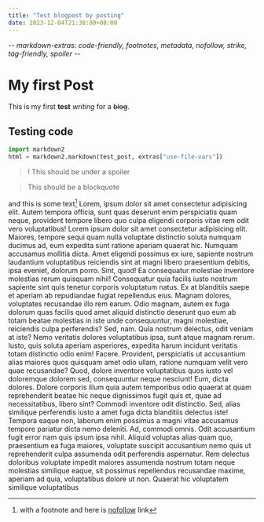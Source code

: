 ```yaml
---
title: "Test blogpost by posting"
date: 2023-12-04T21:38:00+08:00
---
```


-*- markdown-extras: code-friendly, footnotes, metadata, nofollow, strike, tag-friendly, spoiler -*-

# My first Post #

This is my first **test** *writing* for a ~~blog~~.

## Testing code ##

```python
import markdown2
html = markdown2.markdown(test_post, extras["use-file-vars"])
```

>! This should be under a spoiler

> This should be a blockquote

and this is some text[^1] Lorem, ipsum dolor sit amet
    consectetur adipisicing elit. Autem tempora officia, sunt quas deserunt enim perspiciatis quam neque, provident
    tempore libero quo culpa eligendi corporis vitae rem odit vero voluptatibus! Lorem ipsum dolor sit amet consectetur
    adipisicing elit. Maiores, tempore sequi quam nulla voluptate distinctio soluta numquam ducimus ad, eum expedita
    sunt ratione aperiam quaerat hic. Numquam accusamus mollitia dicta.
    Amet eligendi possimus ex iure, sapiente nostrum laudantium voluptatibus reiciendis sint at magni libero praesentium
    debitis, ipsa eveniet, dolorum porro. Sint, quod! Ea consequatur molestiae inventore molestias rerum quisquam nihil!
    Consequatur quia facilis iusto nostrum sapiente sint quis tenetur corporis voluptatum natus. Ex at blanditiis saepe
    et aperiam ab repudiandae fugiat repellendus eius. Magnam dolores, voluptates recusandae illo rem earum.
    Odio magnam, autem ex fuga dolorum quas facilis quod amet aliquid distinctio deserunt quo eum ab totam beatae
    molestias in iste unde consequuntur, magni molestiae, reiciendis culpa perferendis? Sed, nam.
    Quia nostrum delectus, odit veniam at iste? Nemo veritatis dolores voluptatibus ipsa, sunt atque magnam rerum.
    Iusto, quis soluta aperiam asperiores, expedita harum incidunt veritatis totam distinctio odio enim! Facere.
    Provident, perspiciatis ut accusantium alias maiores quos quisquam amet odio ullam, ratione numquam velit vero quae
    recusandae? Quod, dolore inventore voluptatibus quos iusto vel doloremque dolorem sed, consequuntur neque nesciunt!
    Eum, dicta dolores. Dolore corporis illum quia autem temporibus odio quaerat at quam reprehenderit beatae hic neque
    dignissimos fugit quis et, quae ad necessitatibus, libero sint? Commodi inventore odit distinctio.
    Sed, alias similique perferendis iusto a amet fuga dicta blanditiis delectus iste! Tempora eaque non, laborum enim
    possimus a magni vitae accusamus tempore pariatur dicta nemo deleniti. Ad, commodi omnis.
    Odit accusantium fugit error nam quis ipsum ipsa nihil. Aliquid voluptas alias quam quo, praesentium ea fuga
    maiores, voluptate suscipit accusantium nemo quis ut reprehenderit culpa assumenda odit perferendis aspernatur.
    Rem delectus doloribus voluptate impedit maiores assumenda nostrum totam neque molestias similique eaque, sit
    possimus repellendus recusandae maxime, aperiam ad quia, voluptatibus dolore ut non. Quaerat hic voluptatem
    similique voluptatibus

[^1]: with a footnote
and here is [nofollow](https://en.wikipedia.org/wiki/Nofollow) link
